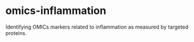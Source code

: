 # omics-inflammation

Identifying OMICs markers related to inflammation as measured by targeted proteins.